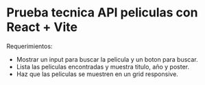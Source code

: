 # Prueba tecnica API peliculas con React + Vite

Requerimientos:
- Mostrar un input para buscar la pelicula y un boton para buscar.
- Lista las peliculas encontradas y muestra titulo, año y poster.
- Haz que las peliculas se muestren en un grid responsive.
